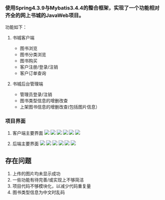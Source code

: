 ### 使用Spring4.3.9与Mybatis3.4.4的整合框架，实现了一个功能相对齐全的网上书城的JavaWeb项目。

功能如下：  
1. 书城客户端  

	- 图书浏览
	- 图书分类浏览
	- 图书购买
	- 客户注册/登录/注销
	- 客户订单查询
2. 书城后台管理端

	- 管理员登录/注销
	- 图书类型信息的增删改查
	- 上架图书信息的增删改查(包括图片信息）

### 项目界面

1. 客户端主要界面
![](bookpictures/4.jpg)
![](bookpictures/5.jpg)
![](bookpictures/15.jpg)
![](bookpictures/7.jpg)
![](bookpictures/8.jpg)
![](bookpictures/6.jpg)

2. 后端主要界面
![](bookpictures/14.jpg)
![](bookpictures/9.jpg)
![](bookpictures/10.jpg)
![](bookpictures/11.jpg)
![](bookpictures/12.jpg)
![](bookpictures/13.jpg)


## 存在问题
1. 上传的图片均未显示成功
2. 一些功能有待完善/或实现上不够简洁
3. 项目代码不够模块化，以减少代码重复量
4. 图书类型信息为中文时乱码